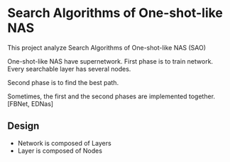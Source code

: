 # Search Algorithms of One-shot-like NAS
This project analyze Search Algorithms of One-shot-like NAS (SAO)

One-shot-like NAS have supernetwork. First phase is to train network.
Every searchable layer has several nodes.

Second phase is to find the best path.

Sometimes, the first and the second phases are implemented together. [FBNet, EDNas]

## Design
- Network is composed of Layers
- Layer is composed of Nodes
